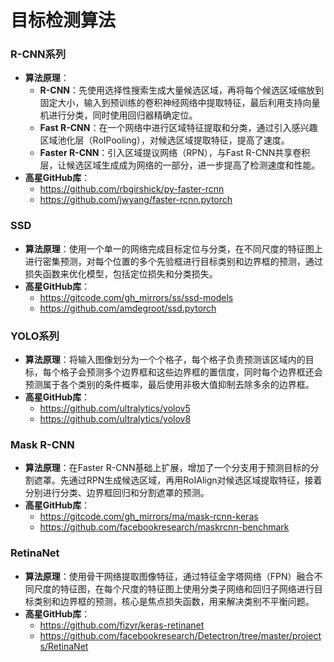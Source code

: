 # 目标检测算法

### R-CNN系列

- **算法原理**：
  - **R-CNN**：先使用选择性搜索生成大量候选区域，再将每个候选区域缩放到固定大小，输入到预训练的卷积神经网络中提取特征，最后利用支持向量机进行分类，同时使用回归器精确定位。
  - **Fast R-CNN**：在一个网络中进行区域特征提取和分类，通过引入感兴趣区域池化层（RoIPooling），对候选区域提取特征，提高了速度。
  - **Faster R-CNN**：引入区域提议网络（RPN），与Fast R-CNN共享卷积层，让候选区域生成成为网络的一部分，进一步提高了检测速度和性能。
- **高星GitHub库**：
  - https://github.com/rbgirshick/py-faster-rcnn
  - https://github.com/jwyang/faster-rcnn.pytorch

### SSD

- **算法原理**：使用一个单一的网络完成目标定位与分类，在不同尺度的特征图上进行密集预测，对每个位置的多个先验框进行目标类别和边界框的预测，通过损失函数来优化模型，包括定位损失和分类损失。
- **高星GitHub库**：
  - https://gitcode.com/gh_mirrors/ss/ssd-models
  - https://github.com/amdegroot/ssd.pytorch

### YOLO系列

- **算法原理**：将输入图像划分为一个个格子，每个格子负责预测该区域内的目标，每个格子会预测多个边界框和这些边界框的置信度，同时每个边界框还会预测属于各个类别的条件概率，最后使用非极大值抑制去除多余的边界框。
- **高星GitHub库**：
  - https://github.com/ultralytics/yolov5
  - https://github.com/ultralytics/yolov8

### Mask R-CNN

- **算法原理**：在Faster R-CNN基础上扩展，增加了一个分支用于预测目标的分割遮罩。先通过RPN生成候选区域，再用RoIAlign对候选区域提取特征，接着分别进行分类、边界框回归和分割遮罩的预测。
- **高星GitHub库**：
  - https://gitcode.com/gh_mirrors/ma/mask-rcnn-keras
  - https://github.com/facebookresearch/maskrcnn-benchmark

### RetinaNet

- **算法原理**：使用骨干网络提取图像特征，通过特征金字塔网络（FPN）融合不同尺度的特征图，在每个尺度的特征图上使用分类子网络和回归子网络进行目标类别和边界框的预测，核心是焦点损失函数，用来解决类别不平衡问题。
- **高星GitHub库**：
  - https://github.com/fizyr/keras-retinanet
  - https://github.com/facebookresearch/Detectron/tree/master/projects/RetinaNet
